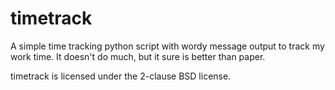 timetrack
====

A simple time tracking python script with wordy message output to track my work
time. It doesn't do much, but it sure is better than paper.

timetrack is licensed under the 2-clause BSD license.
